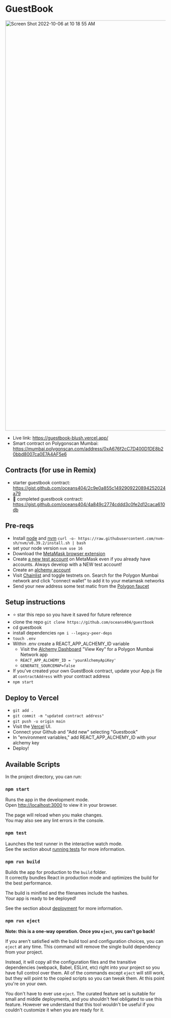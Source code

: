 # GuestBook

<img width="1284" alt="Screen Shot 2022-10-06 at 10 18 55 AM" src="https://user-images.githubusercontent.com/91382964/194352210-44689a8b-d893-4cf0-8970-bbaa277960f9.png">

- Live link: https://guestbook-blush.vercel.app/
- Smart contract on Polygonscan Mumbai: https://mumbai.polygonscan.com/address/0xA676f2cC7D400D1DE8b20bbd8007ca0E7A4AF5e6

## Contracts (for use in Remix)

- starter guestbook contract: https://gist.github.com/oceans404/2c9e0a855c1492909220894252024a79
- 🚀 completed guestbook contract: https://gist.github.com/oceans404/4a849c2774cddd3c0fe2d12caca610db

## Pre-reqs

- Install [node](https://nodejs.org/en/download/) and [nvm](https://github.com/nvm-sh/nvm) `curl -o- https://raw.githubusercontent.com/nvm-sh/nvm/v0.39.2/install.sh | bash`
- set your node version `nvm use 16`
- Download the [MetaMask browser extension](https://metamask.io/)
- Create [a new test account](https://metamask.zendesk.com/hc/en-us/articles/360015289452-How-to-create-an-additional-account-in-your-wallet) on MetaMask even if you already have accounts. Always develop with a NEW test account!
- Create an [alchemy account](https://alchemy.com/?r=zU2MTQwNTU5Mzc2M)
- Visit [Chainlist](https://chainlist.org/) and toggle testnets on. Search for the Polygon Mumbai network and click "connect wallet" to add it to your metamask networks
- Send your new address some test matic from the [Polygon faucet](https://faucet.polygon.technology/)

## Setup instructions

- ⭐️ star this repo so you have it saved for future reference
- clone the repo `git clone https://github.com/oceans404/guestbook`
- cd guestbook
- install dependencies `npm i --legacy-peer-deps`
- `touch .env`
- Within .env create a REACT_APP_ALCHEMY_ID variable 
  - Visit the [Alchemy Dashboard](https://alchemy.com/?r=zU2MTQwNTU5Mzc2M) "View Key" for a Polygon Mumbai Network app
  - `REACT_APP_ALCHEMY_ID = 'yourAlchemyApiKey'`
  - `GENERATE_SOURCEMAP=false`
- If you've created your own GuestBook contract, update your App.js file at `contractAddress` with your contract address
- `npm start`

## Deploy to Vercel
- `git add .`
- `git commit -m "updated contract address"`
- `git push -u origin main`
- Visit the [Vercel](https://vercel.com/) UI. 
- Connect your Github and "Add new" selecting "Guestbook"
- In "environment variables," add REACT_APP_ALCHEMY_ID with your alchemy key
- Deploy!

## Available Scripts

In the project directory, you can run:

### `npm start`

Runs the app in the development mode.\
Open [http://localhost:3000](http://localhost:3000) to view it in your browser.

The page will reload when you make changes.\
You may also see any lint errors in the console.

### `npm test`

Launches the test runner in the interactive watch mode.\
See the section about [running tests](https://facebook.github.io/create-react-app/docs/running-tests) for more information.

### `npm run build`

Builds the app for production to the `build` folder.\
It correctly bundles React in production mode and optimizes the build for the best performance.

The build is minified and the filenames include the hashes.\
Your app is ready to be deployed!

See the section about [deployment](https://facebook.github.io/create-react-app/docs/deployment) for more information.

### `npm run eject`

**Note: this is a one-way operation. Once you `eject`, you can't go back!**

If you aren't satisfied with the build tool and configuration choices, you can `eject` at any time. This command will remove the single build dependency from your project.

Instead, it will copy all the configuration files and the transitive dependencies (webpack, Babel, ESLint, etc) right into your project so you have full control over them. All of the commands except `eject` will still work, but they will point to the copied scripts so you can tweak them. At this point you're on your own.

You don't have to ever use `eject`. The curated feature set is suitable for small and middle deployments, and you shouldn't feel obligated to use this feature. However we understand that this tool wouldn't be useful if you couldn't customize it when you are ready for it.
